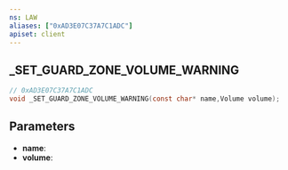 ```yaml
---
ns: LAW
aliases: ["0xAD3E07C37A7C1ADC"]
apiset: client
---
```

## _SET_GUARD_ZONE_VOLUME_WARNING

```c
// 0xAD3E07C37A7C1ADC
void _SET_GUARD_ZONE_VOLUME_WARNING(const char* name,Volume volume);
```


## Parameters
* **name**:
* **volume**: